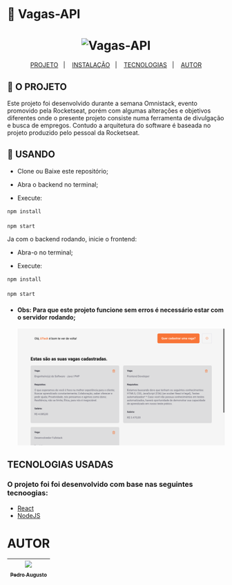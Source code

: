 # 📄  Vagas-API

<h1 align="center">
    <img alt="Vagas-API" title="#Vagas-API src="/public/demo/viewLogo.png" width="200px" />
</h1>


<p align="center">
  <a href="#-o-projeto">PROJETO</a>&nbsp;&nbsp;&nbsp;|&nbsp;&nbsp;&nbsp;
  <a href="#-usando">INSTALAÇÃO</a>&nbsp;&nbsp;&nbsp;|&nbsp;&nbsp;&nbsp;
  <a href="#tecnologias-usadas">TECNOLOGIAS</a>&nbsp;&nbsp;&nbsp;|&nbsp;&nbsp;&nbsp;
  <a href="#o-time">AUTOR</a>
</p>


## 📱 O PROJETO

Este projeto foi desenvolvido durante a semana Omnistack, evento promovido pela Rocketseat, porém com algumas alterações e objetivos diferentes onde o presente projeto consiste numa ferramenta de divulgação e busca de empregos. Contudo a arquitetura do software é baseada no projeto produzido pelo pessoal da Rocketseat.


## 📲 USANDO

- Clone ou Baixe este repositório;

- Abra o backend no terminal;

- Execute:
```bash
npm install

npm start
```

Ja com o backend rodando, inicie o frontend:

- Abra-o no terminal;

- Execute:
```bash
npm install

npm start
```

- #### Obs: Para que este projeto funcione sem erros é necessário estar com o servidor rodando;


    <img src="/public/demo/viewDemo.png" width="1000px;" />


## TECNOLOGIAS USADAS

### O projeto foi foi desenvolvido com base nas seguintes tecnoogias:

- [React](https://reactnative.dev/)
- [NodeJS](https://nodejs.org/en/)

# AUTOR
  
| [<img src="https://media-exp1.licdn.com/dms/image/C4E03AQHImSDKRUifEA/profile-displayphoto-shrink_200_200/0?e=1599696000&v=beta&t=W4Ev7iiqp3T0Na8bFRjrcpnZUVHKjR4Xn9lGUypC7Z4" width="100px;" /><br /><sub><b>Pedro Augusto</b></sub>](https://www.linkedin.com/in/pedro-augusto-ribeiro-marques-47522119a/)<br /> | 
| :---: | 
